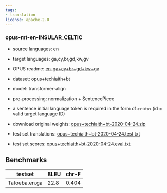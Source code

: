 ```yaml
---
tags:
- translation
license: apache-2.0
---
```


### opus-mt-en-INSULAR_CELTIC

* source languages: en
* target languages: ga,cy,br,gd,kw,gv
*  OPUS readme: [en-ga+cy+br+gd+kw+gv](https://github.com/Helsinki-NLP/OPUS-MT-train/blob/master/models/en-ga+cy+br+gd+kw+gv/README.md)

*  dataset: opus+techiaith+bt
* model: transformer-align
* pre-processing: normalization + SentencePiece
* a sentence initial language token is required in the form of `>>id<<` (id = valid target language ID)
* download original weights: [opus+techiaith+bt-2020-04-24.zip](https://object.pouta.csc.fi/OPUS-MT-models/en-ga+cy+br+gd+kw+gv/opus+techiaith+bt-2020-04-24.zip)
* test set translations: [opus+techiaith+bt-2020-04-24.test.txt](https://object.pouta.csc.fi/OPUS-MT-models/en-ga+cy+br+gd+kw+gv/opus+techiaith+bt-2020-04-24.test.txt)
* test set scores: [opus+techiaith+bt-2020-04-24.eval.txt](https://object.pouta.csc.fi/OPUS-MT-models/en-ga+cy+br+gd+kw+gv/opus+techiaith+bt-2020-04-24.eval.txt)

## Benchmarks

| testset               | BLEU  | chr-F |
|-----------------------|-------|-------|
| Tatoeba.en.ga 	| 22.8 	| 0.404 |

